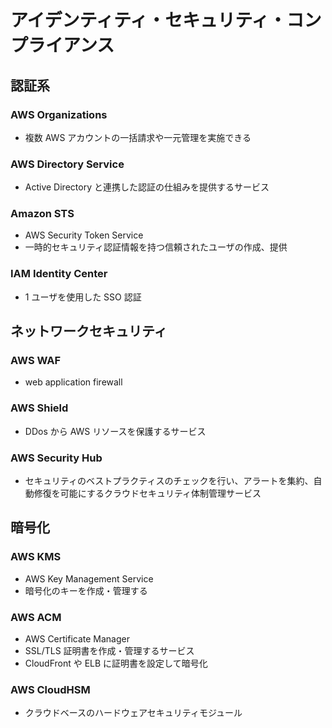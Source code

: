 # アイデンティティ・セキュリティ・コンプライアンス

## 認証系

### AWS Organizations

-   複数 AWS アカウントの一括請求や一元管理を実施できる

### AWS Directory Service

-   Active Directory と連携した認証の仕組みを提供するサービス

### Amazon STS

-   AWS Security Token Service
-   一時的セキュリティ認証情報を持つ信頼されたユーザの作成、提供

### IAM Identity Center

-   1 ユーザを使用した SSO 認証

## ネットワークセキュリティ

### AWS WAF

-   web application firewall

### AWS Shield

-   DDos から AWS リソースを保護するサービス

### AWS Security Hub

-   セキュリティのベストプラクティスのチェックを行い、アラートを集約、自動修復を可能にするクラウドセキュリティ体制管理サービス

## 暗号化

### AWS KMS

-   AWS Key Management Service
-   暗号化のキーを作成・管理する

### AWS ACM

-   AWS Certificate Manager
-   SSL/TLS 証明書を作成・管理するサービス
-   CloudFront や ELB に証明書を設定して暗号化

### AWS CloudHSM

-   クラウドベースのハードウェアセキュリティモジュール
